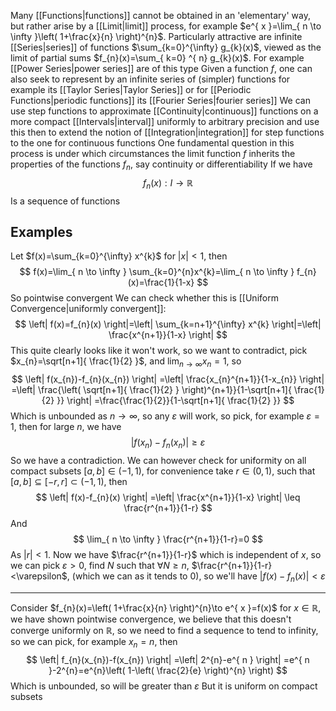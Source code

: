 Many [[Functions|functions]] cannot be obtained in an 'elementary' way, but rather arise by a [[Limit|limit]] process, for example $e^{ x }=\lim_{ n \to \infty }\left( 1+\frac{x}{n} \right)^{n}$. Particularly attractive are infinite [[Series|series]] of functions $\sum_{k=0}^{\infty} g_{k}(x)$, viewed as the limit of partial sums $f_{n}(x)=\sum_{ k=0} ^{ n} g_{k}(x)$. For example [[Power Series|power series]] are of this type
Given a function $f$, one can also seek to represent by an infinite series of (simpler) functions for example its [[Taylor Series|Taylor Series]] or for [[Periodic Functions|periodic functions]] its [[Fourier Series|fourier series]]
We can use step functions to approximate [[Continuity|continuous]] functions on a more compact [[Intervals|interval]] uniformly to arbitrary precision and use this then to extend the notion of [[Integration|integration]] for step functions to the one for continuous functions
One fundamental question in this process is under which circumstances the limit function $f$ inherits the properties of the functions $f_{n}$, say continuity or differentiability
If we have
$$
f_{n}(x):I\to \mathbb{R}
$$
Is a sequence of functions
## Examples
Let $f(x)=\sum_{k=0}^{\infty} x^{k}$ for $\left| x \right|<1$, then
$$
f(x)=\lim_{ n \to \infty } \sum_{k=0}^{n}x^{k}=\lim_{ n \to \infty } f_{n}(x)=\frac{1}{1-x}
$$
So pointwise convergent
We can check whether this is [[Uniform Convergence|uniformly convergent]]:
$$
\left| f(x)=f_{n}(x) \right|=\left| \sum_{k=n+1}^{\infty} x^{k}  \right|=\left| \frac{x^{n+1}}{1-x} \right|   
$$
This quite clearly looks like it won't work, so we want to contradict, pick $x_{n}=\sqrt[n+1]{ \frac{1}{2} }$, and $\lim_{ n \to \infty }x_{n}=1$, so
$$
\left| f(x_{n})-f_{n}(x_{n}) \right| =\left|  \frac{x_{n}^{n+1}}{1-x_{n}} \right| =\left| \frac{\left( \sqrt[n+1]{ \frac{1}{2} } \right)^{n+1}}{1-\sqrt[n+1]{ \frac{1}{2} }} \right| =\frac{\frac{1}{2}}{1-\sqrt[n+1]{ \frac{1}{2} }}
$$
Which is unbounded as $n\to \infty$, so any $\varepsilon$ will work, so pick, for example $\varepsilon=1$, then for large $n$, we have
$$
\left| f(x_{n})-f_{n}(x_{n}) \right| \geq\varepsilon
$$
So we have a contradiction. We can however check for uniformity on all compact subsets $[a,b]\in(-1,1)$, for convenience take $r\in(0,1)$, such that $[a,b]\subseteq[-r,r]\subset(-1,1)$, then
$$
\left| f(x)-f_{n}(x) \right| =\left| \frac{x^{n+1}}{1-x} \right| \leq \frac{r^{n+1}}{1-r}
$$
And
$$
\lim_{ n \to \infty }  \frac{r^{n+1}}{1-r}=0
$$
As $\left| r \right|<1$. Now we have $\frac{r^{n+1}}{1-r}$ which is independent of $x$, so we can pick $\varepsilon>0$, find $N$ such that $\forall N\geq n$, $\frac{r^{n+1}}{1-r}<\varepsilon$, (which we can as it tends to $0$), so we'll have $\left| f(x)-f_{n}(x) \right|<\varepsilon$
___
Consider $f_{n}(x)=\left( 1+\frac{x}{n} \right)^{n}\to e^{ x }=f(x)$ for $x\in\mathbb{R}$, we have shown pointwise convergence, we believe that this doesn't converge uniformly on $\mathbb{R}$, so we need to find a sequence to tend to infinity, so we can pick, for example $x_{n}=n$, then
$$
\left| f_{n}(x_{n})-f(x_{n}) \right| =\left| 2^{n}-e^{ n } \right| =e^{ n }-2^{n}=e^{n}\left( 1-\left( \frac{2}{e} \right)^{n} \right)
$$
Which is unbounded, so will be greater than $\varepsilon$
But it is uniform on compact subsets